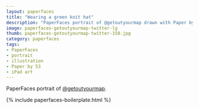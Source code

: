 ```yaml
---
layout: paperfaces
title: "Wearing a green knit hat"
description: "PaperFaces portrait of @getoutyourmap drawn with Paper by 53 on an iPad."
image: paperfaces-getoutyourmap-twitter-lg
thumb: paperfaces-getoutyourmap-twitter-150.jpg
category: paperfaces
tags: 
- PaperFaces
- portrait
- illustration
- Paper by 53
- iPad art
---
```


PaperFaces portrait of [@getoutyourmap](http://twitter.com/getoutyourmap).

{% include paperfaces-boilerplate.html %}